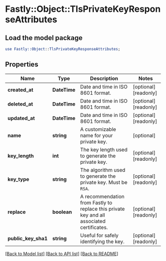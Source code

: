 # Fastly::Object::TlsPrivateKeyResponseAttributes

## Load the model package
```perl
use Fastly::Object::TlsPrivateKeyResponseAttributes;
```

## Properties
Name | Type | Description | Notes
------------ | ------------- | ------------- | -------------
**created_at** | **DateTime** | Date and time in ISO 8601 format. | [optional] [readonly] 
**deleted_at** | **DateTime** | Date and time in ISO 8601 format. | [optional] [readonly] 
**updated_at** | **DateTime** | Date and time in ISO 8601 format. | [optional] [readonly] 
**name** | **string** | A customizable name for your private key. | [optional] 
**key_length** | **int** | The key length used to generate the private key. | [optional] [readonly] 
**key_type** | **string** | The algorithm used to generate the private key. Must be `RSA`. | [optional] [readonly] 
**replace** | **boolean** | A recommendation from Fastly to replace this private key and all associated certificates. | [optional] [readonly] 
**public_key_sha1** | **string** | Useful for safely identifying the key. | [optional] [readonly] 

[[Back to Model list]](../README.md#documentation-for-models) [[Back to API list]](../README.md#documentation-for-api-endpoints) [[Back to README]](../README.md)


